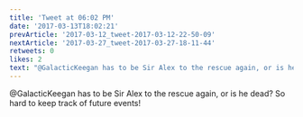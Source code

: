 ```yaml
---
title: 'Tweet at 06:02 PM'
date: '2017-03-13T18:02:21'
prevArticle: '2017-03-12_tweet-2017-03-12-22-50-09'
nextArticle: '2017-03-27_tweet-2017-03-27-18-11-44'
retweets: 0
likes: 2
text: "@GalacticKeegan has to be Sir Alex to the rescue again, or is he dead? So hard to keep track of future events!"
---
```

@GalacticKeegan has to be Sir Alex to the rescue again, or is he dead? So hard to keep track of future events!